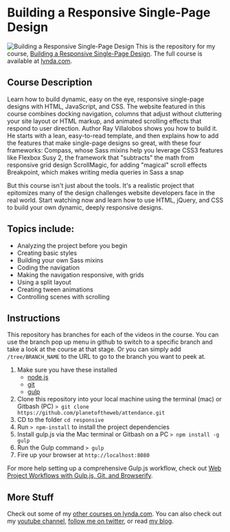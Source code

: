 # Building a Responsive Single-Page Design
![Building a Responsive Single-Page Design](hero.png)
This is the repository for my course, [Building a Responsive Single-Page Design](http://www.lynda.com/CSS-tutorials/Building-Responsive-Single-Page-Design/182174-2.html). The full course is available at [lynda.com](http://lynda.com).

## Course Description
Learn how to build dynamic, easy on the eye, responsive single-page designs with HTML, JavaScript, and CSS. The website featured in this course combines docking navigation, columns that adjust without cluttering your site layout or HTML markup, and animated scrolling effects that respond to user direction. Author Ray Villalobos shows you how to build it. He starts with a lean, easy-to-read template, and then explains how to add the features that make single-page designs so great, with these four frameworks:
Compass, whose Sass mixins help you leverage CSS3 features like Flexbox
Susy 2, the framework that "subtracts" the math from responsive grid design
ScrollMagic, for adding "magical" scroll effects
Breakpoint, which makes writing media queries in Sass a snap

But this course isn't just about the tools. It's a realistic project that epitomizes many of the design challenges website developers face in the real world. Start watching now and learn how to use HTML, jQuery, and CSS to build your own dynamic, deeply responsive designs.

## Topics include:
- Analyzing the project before you begin
- Creating basic styles
- Building your own Sass mixins
- Coding the navigation
- Making the navigation responsive, with grids
- Using a split layout
- Creating tween animations
- Controlling scenes with scrolling

## Instructions
This repository has branches for each of the videos in the course. You can use the branch pop up menu in github to switch to a specific branch and take a look at the course at that stage. Or you can simply add `/tree/BRANCH_NAME` to the URL to go to the branch you want to peek at.

1. Make sure you have these installed
	- [node.js](http://nodejs.org/)
	- [git](http://git-scm.com/)
	- [gulp](http://gulpjs.com/)
2. Clone this repository into your local machine using the terminal (mac) or Gitbash (PC) `> git clone https://github.com/planetoftheweb/attendance.git`
3. CD to the folder `cd responsive`
4. Run `> npm-install` to install the project dependencies
5. Install gulp.js via the Mac terminal or Gitbash on a PC `> npm install -g gulp`
5. Run the Gulp command `> gulp`
6. Fire up your browser at `http://localhost:8080`

For more help setting up a comprehensive Gulp.js workflow, check out [Web Project Workflows with Gulp.js, Git, and Browserify](http://www.lynda.com/Web-Web-Design-tutorials/Web-Project-Workflows-Gulpjs-Git-Browserify/154416-2.html).

## More Stuff
Check out some of my [other courses on lynda.com](http://lynda.com/rayvillalobos). You can also check out my [youtube channel](http://youtube.com/planetoftheweb), [follow me on twitter](http://twitter.com/planetoftheweb), or read [my blog](http://raybo.org).
